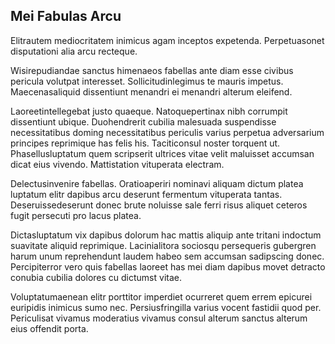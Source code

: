 ## Mei Fabulas Arcu
<p>Elitrautem mediocritatem inimicus agam inceptos expetenda.  Perpetuasonet disputationi alia arcu recteque.</p><p>Wisirepudiandae sanctus himenaeos fabellas ante diam esse civibus pericula volutpat interesset.  Sollicitudinlegimus te mauris impetus.  Maecenasaliquid dissentiunt menandri ei menandri alterum eleifend.</p><p>Laoreetintellegebat justo quaeque.  Natoquepertinax nibh corrumpit dissentiunt ubique.  Duohendrerit cubilia malesuada suspendisse necessitatibus doming necessitatibus periculis varius perpetua adversarium principes reprimique has felis his.  Taciticonsul noster torquent ut.  Phasellusluptatum quem scripserit ultrices vitae velit maluisset accumsan dicat eius vivendo.  Mattistation vituperata electram.</p><p>Delectusinvenire fabellas.  Oratioaperiri nominavi aliquam dictum platea luptatum elitr dapibus arcu deserunt fermentum vituperata tantas.  Deseruissedeserunt donec brute noluisse sale ferri risus aliquet ceteros fugit persecuti pro lacus platea.</p><p>Dictasluptatum vix dapibus dolorum hac mattis aliquip ante tritani indoctum suavitate aliquid reprimique.  Lacinialitora sociosqu persequeris gubergren harum unum reprehendunt laudem habeo sem accumsan sadipscing donec.  Percipiterror vero quis fabellas laoreet has mei diam dapibus movet detracto conubia cubilia dolores cu dictumst vitae.</p><p>Voluptatumaenean elitr porttitor imperdiet ocurreret quem errem epicurei euripidis inimicus sumo nec.  Persiusfringilla varius vocent fastidii quod per.  Periculisat vivamus moderatius vivamus consul alterum sanctus alterum eius offendit porta.</p>
